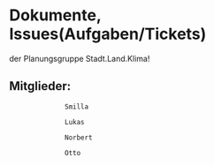 # Dokumente, Issues(Aufgaben/Tickets)
der Planungsgruppe Stadt.Land.Klima!

## Mitglieder: 

                  Smilla
                  
                  Lukas
                  
                  Norbert
                  
                  Otto
